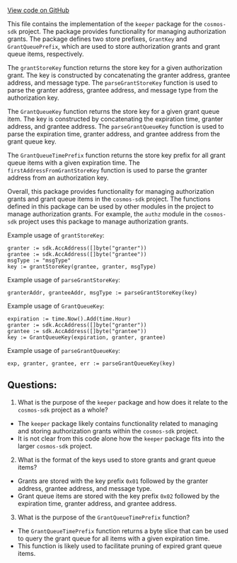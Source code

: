 [View code on GitHub](https://github.com/cosmos/cosmos-sdk.git/x/authz/keeper/keys.go)

This file contains the implementation of the `keeper` package for the `cosmos-sdk` project. The package provides functionality for managing authorization grants. The package defines two store prefixes, `GrantKey` and `GrantQueuePrefix`, which are used to store authorization grants and grant queue items, respectively. 

The `grantStoreKey` function returns the store key for a given authorization grant. The key is constructed by concatenating the granter address, grantee address, and message type. The `parseGrantStoreKey` function is used to parse the granter address, grantee address, and message type from the authorization key. 

The `GrantQueueKey` function returns the store key for a given grant queue item. The key is constructed by concatenating the expiration time, granter address, and grantee address. The `parseGrantQueueKey` function is used to parse the expiration time, granter address, and grantee address from the grant queue key. 

The `GrantQueueTimePrefix` function returns the store key prefix for all grant queue items with a given expiration time. The `firstAddressFromGrantStoreKey` function is used to parse the granter address from an authorization key. 

Overall, this package provides functionality for managing authorization grants and grant queue items in the `cosmos-sdk` project. The functions defined in this package can be used by other modules in the project to manage authorization grants. For example, the `authz` module in the `cosmos-sdk` project uses this package to manage authorization grants. 

Example usage of `grantStoreKey`:
```
granter := sdk.AccAddress([]byte("granter"))
grantee := sdk.AccAddress([]byte("grantee"))
msgType := "msgType"
key := grantStoreKey(grantee, granter, msgType)
```

Example usage of `parseGrantStoreKey`:
```
granterAddr, granteeAddr, msgType := parseGrantStoreKey(key)
```

Example usage of `GrantQueueKey`:
```
expiration := time.Now().Add(time.Hour)
granter := sdk.AccAddress([]byte("granter"))
grantee := sdk.AccAddress([]byte("grantee"))
key := GrantQueueKey(expiration, granter, grantee)
```

Example usage of `parseGrantQueueKey`:
```
exp, granter, grantee, err := parseGrantQueueKey(key)
```
## Questions: 
 1. What is the purpose of the `keeper` package and how does it relate to the `cosmos-sdk` project as a whole?
- The `keeper` package likely contains functionality related to managing and storing authorization grants within the `cosmos-sdk` project.
- It is not clear from this code alone how the `keeper` package fits into the larger `cosmos-sdk` project.

2. What is the format of the keys used to store grants and grant queue items?
- Grants are stored with the key prefix `0x01` followed by the granter address, grantee address, and message type.
- Grant queue items are stored with the key prefix `0x02` followed by the expiration time, granter address, and grantee address.

3. What is the purpose of the `GrantQueueTimePrefix` function?
- The `GrantQueueTimePrefix` function returns a byte slice that can be used to query the grant queue for all items with a given expiration time.
- This function is likely used to facilitate pruning of expired grant queue items.